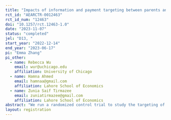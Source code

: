 ```yaml
---
title: "Impacts of information and payment targeting between parents and children on digital skills investments for teenage daughters in Pakistan."
rct_id: "AEARCTR-0012463"
rct_id_num: "12463"
doi: "10.1257/rct.12463-1.0"
date: "2023-11-07"
status: "completed"
jel: "D13, "
start_year: "2022-12-14"
end_year: "2023-06-17"
pi: "Emma Zhang"
pi_other:
  - name: Rebecca Wu
    email: wur@uchicago.edu
    affiliation: University of Chicago
  - name: Hamna Ahmed
    email: hamnaa@gmail.com
    affiliation: Lahore School of Economics
  - name: Zunia Saif Tirmazee
    email: zuniatirmazee@gmail.com
    affiliation: Lahore School of Economics
abstract: "We run a randomized control trial to study the targeting of incentive payments for completion of digital skills programs for teenage girls in Lahore. We fix the total household incentive for completion of the program to 3,000 PKR. We cross randomize incentive contracts that split the amount of stipend handed to parents and daughters, along with full information on the total household stipend to parents. This results in 6 randomization groups. We investigate differences in parental consent, girls drop out, and total household completion by group.  "
layout: registration
---
```


